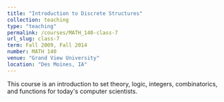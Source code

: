 ```yaml
---
title: "Introduction to Discrete Structures"
collection: teaching
type: "teaching"
permalink: /courses/MATH_140-class-7
url_slug: class-7
term: Fall 2009, Fall 2014
number: MATH 140
venue: "Grand View University"
location: "Des Moines, IA"
---
```


This course is an introduction to set theory, logic, integers, combinatorics, and functions for today&apos;s computer scientists.
